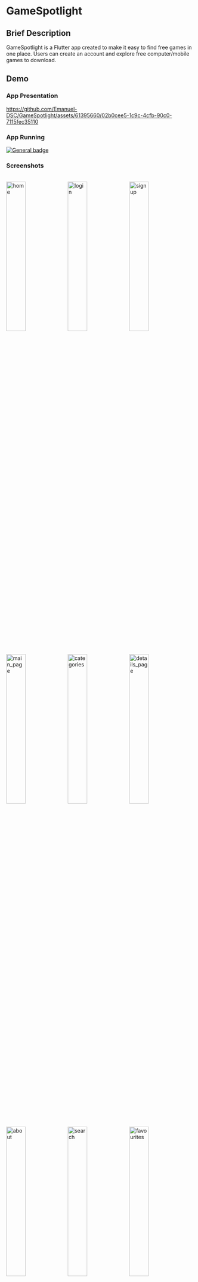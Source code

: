 
<link
  rel="stylesheet"
  href="https://cdn.jsdelivr.net/gh/dheereshagrwal/colored-icons@1.7.5/src/app/ci.min.css"
/>

# GameSpotlight

## Brief Description
GameSpotlight is a Flutter app created to make it easy to find free games in one place. Users can create an account and explore free computer/mobile games to download.

## Demo 

### App Presentation
https://github.com/Emanuel-DSC/GameSpotlight/assets/61395660/02b0cee5-1c9c-4cfb-90c0-7115fec35110

### App Running
[![General badge](https://img.shields.io/badge/YouTube-FF0000?style=for-the-badge&logo=youtube&logoColor=white)](https://youtu.be/oKuldUYEEo0)
<br>

### Screenshots

<br>
<div>
  <img src="https://github.com/Emanuel-DSC/GameSpotlight/assets/61395660/ce9a3d39-48ed-4a00-914d-3148a4401b70" alt="home" width="32%" height="auto"/>
  <img src="https://github.com/Emanuel-DSC/GameSpotlight/assets/61395660/81ab2e9e-cedd-44e1-b0fe-2a0e8a64abb5" alt="login" width="32%" height="auto"/>
  <img src="https://github.com/Emanuel-DSC/GameSpotlight/assets/61395660/9bbb81a9-fe7c-4fb0-8b05-444ad6ac78da" alt="signup" width="32%" height="auto"/>
</div>
<br>
<div>
  <img src="https://github.com/Emanuel-DSC/GameSpotlight/assets/61395660/bf0f4a5f-61b5-4f50-a44c-35e24ee6f88a" alt="main_page" width="32%" height="auto"/>
  <img src="https://github.com/Emanuel-DSC/GameSpotlight/assets/61395660/97fe2a52-6097-42d1-b176-696dc251bee1" alt="categories" width="32%" height="auto"/>
  <img src="https://github.com/Emanuel-DSC/GameSpotlight/assets/61395660/2f13f810-1dd0-4dae-9019-3d51120cfb7f" alt="details_page" width="32%" height="auto"/>
</div>
<br>
<div>
  <img src="https://github.com/Emanuel-DSC/GameSpotlight/assets/61395660/99c7275a-83f4-437b-b1b2-5cc4e978aa15" alt="about" width="32%" height="auto"/>
  <img src="https://github.com/Emanuel-DSC/GameSpotlight/assets/61395660/983499c0-076c-40b0-9008-539c2ab09dca" alt="search" width="32%" height="auto"/>
  <img src="https://github.com/Emanuel-DSC/GameSpotlight/assets/61395660/603e2b58-f418-42ab-a222-9a7df071757b" alt="favourites" width="32%" height="auto"/>
</div>
<br>
<div>
  <img src="https://github.com/Emanuel-DSC/GameSpotlight/assets/61395660/b8ef7d0a-8d7d-4783-91b4-70e353861180" alt="about" width="32%" height="auto"/>
  <img src="https://github.com/Emanuel-DSC/GameSpotlight/assets/61395660/f9bd00b7-3087-48f4-b0ad-1002c0c3c4d4" alt="search" width="32%" height="auto"/>
</div>
<br>

## Features
- User account creation and login
- Exploration of free computer games
- Game search by categories, alphabetical order, and recently released
- Viewing game details including summary, system requirements, and screenshots
- Adding games to a favorites list

## How to Run the Project
Follow these steps to run the project on your local machine:

1. Clone the repository:
    ```sh
    git clone https://github.com/username/repo-name.git
    ```
2. Navigate to the project directory:
    ```sh
    cd repo-name
    ```
3. Install dependencies:
    ```sh
    flutter pub get
    ```
4. Run the app:
    ```sh
    flutter run
    ```
<br>

## Folder Structure (MVC)

<pre>
lib/
└── src/
    ├── controllers/
    ├── models/
    ├── view/
    │   ├── pages/
    │   └── widgets/
    ├── utils/
    └── main.dart
</pre>

## Technologies Used
* Flutter
* Dart
* Firebase 

## API 
* [freetogame](https://www.freetogame.com)

## Contributions
Contributions are welcome! Feel free to fork the project and open a pull request.

Fork the project
Create a branch for your feature (git checkout -b feature/fooBar)
Commit your changes (git commit -m 'Add some fooBar')
Push to the branch (git push origin feature/fooBar)
Open a Pull Request
<br>

## License
This project is licensed under the MIT License. See the LICENSE file for more details.

## Contact 
[![General badge](https://img.shields.io/badge/Gmail-D14836?style=for-the-badge&logo=gmail&logoColor=white)](mailto:emanuelldsc@gmail.com)
[![General badge](https://img.shields.io/badge/LinkedIn-0077B5?style=for-the-badge&logo=linkedin&logoColor=white)](https://www.linkedin.com/in/emanuel-da-silva-costa/)
```

